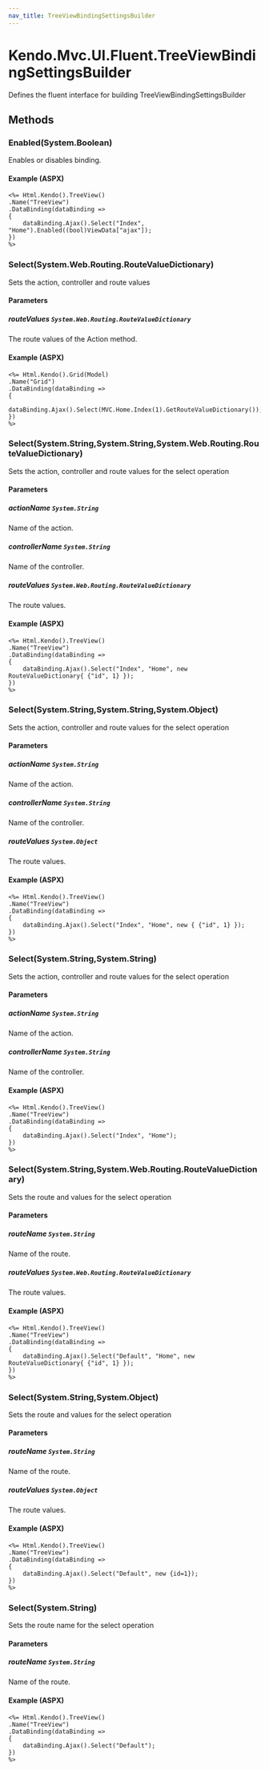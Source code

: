 ```yaml
---
nav_title: TreeViewBindingSettingsBuilder
---
```


# Kendo.Mvc.UI.Fluent.TreeViewBindingSettingsBuilder
Defines the fluent interface for building TreeViewBindingSettingsBuilder




## Methods


### Enabled(System.Boolean)
Enables or disables binding.




#### Example (ASPX)
    <%= Html.Kendo().TreeView()
    .Name("TreeView")
    .DataBinding(dataBinding =>
    {
        dataBinding.Ajax().Select("Index", "Home").Enabled((bool)ViewData["ajax"]);
    })
    %>


### Select(System.Web.Routing.RouteValueDictionary)
Sets the action, controller and route values


#### Parameters

##### routeValues `System.Web.Routing.RouteValueDictionary`
The route values of the Action method.




#### Example (ASPX)
    <%= Html.Kendo().Grid(Model)
    .Name("Grid")
    .DataBinding(dataBinding =>
    {
        dataBinding.Ajax().Select(MVC.Home.Index(1).GetRouteValueDictionary());
    })
    %>


### Select(System.String,System.String,System.Web.Routing.RouteValueDictionary)
Sets the action, controller and route values for the select operation


#### Parameters

##### actionName `System.String`
Name of the action.

##### controllerName `System.String`
Name of the controller.

##### routeValues `System.Web.Routing.RouteValueDictionary`
The route values.




#### Example (ASPX)
    <%= Html.Kendo().TreeView()
    .Name("TreeView")
    .DataBinding(dataBinding =>
    {
        dataBinding.Ajax().Select("Index", "Home", new RouteValueDictionary{ {"id", 1} });
    })
    %>


### Select(System.String,System.String,System.Object)
Sets the action, controller and route values for the select operation


#### Parameters

##### actionName `System.String`
Name of the action.

##### controllerName `System.String`
Name of the controller.

##### routeValues `System.Object`
The route values.




#### Example (ASPX)
    <%= Html.Kendo().TreeView()
    .Name("TreeView")
    .DataBinding(dataBinding =>
    {
        dataBinding.Ajax().Select("Index", "Home", new { {"id", 1} });
    })
    %>


### Select(System.String,System.String)
Sets the action, controller and route values for the select operation


#### Parameters

##### actionName `System.String`
Name of the action.

##### controllerName `System.String`
Name of the controller.




#### Example (ASPX)
    <%= Html.Kendo().TreeView()
    .Name("TreeView")
    .DataBinding(dataBinding =>
    {
        dataBinding.Ajax().Select("Index", "Home");
    })
    %>


### Select(System.String,System.Web.Routing.RouteValueDictionary)
Sets the route and values for the select operation


#### Parameters

##### routeName `System.String`
Name of the route.

##### routeValues `System.Web.Routing.RouteValueDictionary`
The route values.




#### Example (ASPX)
    <%= Html.Kendo().TreeView()
    .Name("TreeView")
    .DataBinding(dataBinding =>
    {
        dataBinding.Ajax().Select("Default", "Home", new RouteValueDictionary{ {"id", 1} });
    })
    %>


### Select(System.String,System.Object)
Sets the route and values for the select operation


#### Parameters

##### routeName `System.String`
Name of the route.

##### routeValues `System.Object`
The route values.




#### Example (ASPX)
    <%= Html.Kendo().TreeView()
    .Name("TreeView")
    .DataBinding(dataBinding =>
    {
        dataBinding.Ajax().Select("Default", new {id=1});
    })
    %>


### Select(System.String)
Sets the route name for the select operation


#### Parameters

##### routeName `System.String`
Name of the route.




#### Example (ASPX)
    <%= Html.Kendo().TreeView()
    .Name("TreeView")
    .DataBinding(dataBinding =>
    {
        dataBinding.Ajax().Select("Default");
    })
    %>



